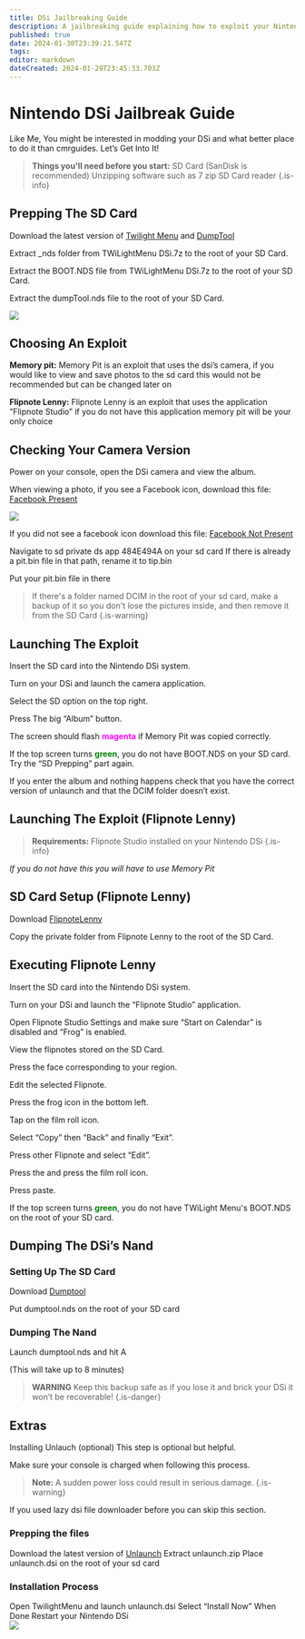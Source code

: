 ```yaml
---
title: DSi Jailbreaking Guide
description: A jailbreaking guide explaining how to exploit your Nintendo DSi
published: true
date: 2024-01-30T23:39:21.547Z
tags: 
editor: markdown
dateCreated: 2024-01-29T23:45:33.703Z
---
```


# Nintendo DSi Jailbreak Guide
Like Me, You might be interested in modding your DSi and what better place to do it than cmrguides. Let’s Get Into It!

 
> <b>Things you'll need before you start:</b>
> SD Card (SanDisk is recommended)
> Unzipping software such as 7 zip
> SD Card reader
{.is-info}

## Prepping The SD Card

Download the latest version of <a href="https://bit.ly/twilgihtmenu">Twilight Menu</a> and <a href="https://bit.ly/dumptoolnds">DumpTool</a>

Extract _nds folder from TWiLightMenu DSi.7z to the root of your SD Card.

Extract the BOOT.NDS file from TWiLightMenu DSi.7z to the root of your SD Card.

Extract the dumpTool.nds file to the root of your SD Card.

<img src="https://images2.imgbox.com/17/2b/owLp2r94_o.png">


## Choosing An Exploit

<b>Memory pit:</b> Memory Pit is an exploit that uses the dsi’s camera, if you would like to view and save photos to the sd card this would not be recommended but can be changed later on

<b>Flipnote Lenny:</b> Flipnote Lenny is an exploit that uses the application “Flipnote Studio” if you do not have this application memory pit will be your only choice


## Checking Your Camera Version

Power on your console, open the DSi camera and view the album.

When viewing a photo, if you see a Facebook icon, download this file: <a href="https://bit.ly/iffacebookwaspresent">Facebook Present</a>

<img src="https://images2.imgbox.com/1e/ed/HuXQtd7c_o.png">

If you did not see a facebook icon download this file: <a href="https://bit.ly/iffacebooknotpresent">Facebook Not Present</a>

Navigate to sd private ds app 484E494A on your sd card If there is already a pit.bin file in that path, rename it to tip.bin

Put your pit.bin file in there

> If there's a folder named DCIM in the root of your sd card, make a backup of it so you don't lose the pictures inside, and then remove it from the SD Card
{.is-warning}

## Launching The Exploit

Insert the SD card into the Nintendo DSi system.

Turn on your DSi and launch the camera application.

Select the SD option on the top right.

Press The big “Album” button.

The screen should flash <font color="magenta"><b>magenta</b></font> if Memory Pit was copied correctly.

If the top screen turns <font color="green"><b>green</b></font>, you do not have BOOT.NDS on your SD card. Try the “SD Prepping” part again.

If you enter the album and nothing happens check that you have the correct version of unlaunch and that the DCIM folder doesn’t exist.

## Launching The Exploit (Flipnote Lenny)

> <b>Requirements:</b> 
> Flipnote Studio installed on your Nintendo DSi
{.is-info}

<i>If you do not have this you will have to use Memory Pit</i>

## SD Card Setup (Flipnote Lenny)

Download <a href="https://bit.ly/flipnotelenny">FlipnoteLenny</a>

Copy the private folder from Flipnote Lenny to the root of the SD Card.

## Executing Flipnote Lenny

Insert the SD card into the Nintendo DSi system.

Turn on your DSi and launch the “Flipnote Studio” application.

Open Flipnote Studio Settings and make sure “Start on Calendar” is disabled and “Frog” is enabled.

View the flipnotes stored on the SD Card.

Press the face corresponding to your region.

Edit the selected Flipnote.

Press the frog icon in the bottom left.

Tap on the film roll icon.

Select “Copy” then “Back” and finally “Exit”.

Press other Flipnote and select “Edit”.

Press the and press the film roll icon.

Press paste.

If the top screen turns <font color="green"><b>green</b></font>, you do not have TWiLight Menu's BOOT.NDS on the root of your SD card. 

## Dumping The DSi’s Nand

### Setting Up The SD Card

Download <a href="https://bit.ly/dumptoolnds">Dumptool</a>

Put dumptool.nds on the root of your SD card

### Dumping The Nand
Launch dumptool.nds and hit A

(This will take up to 8 minutes)

> <b>WARNING</b>
> Keep this backup safe as if you lose it and brick your DSi it won’t be recoverable!
{.is-danger}


## Extras

Installing Unlauch (optional)
This step is optional but helpful.

Make sure your console is charged when following this process. 

> <b>Note:</b>
> A sudden power loss could result in serious damage.
{.is-warning}


If you used lazy dsi file downloader before you can skip this section.

### Prepping the files
Download the latest version of <a href="https://bit.ly/unlaunch">Unlaunch</a>
Extract unlaunch.zip
Place unlaunch.dsi on the root of your sd card

### Installation Process
Open TwilightMenu and launch unlaunch.dsi
Select “Install Now” When Done Restart your Nintendo DSi
<br>
<img src="https://images2.imgbox.com/e7/10/8Qu0L0BA_o.png">
